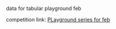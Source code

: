 data for tabular playground feb

competition link: <a href = 'https://www.kaggle.com/c/tabular-playground-series-feb-2021/overview'> PLayground series for feb</a>
